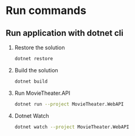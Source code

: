# Run commands

## Run application with dotnet cli

1. Restore the solution

    ```bash
    dotnet restore
    ```

2. Build the solution

    ```bash
    dotnet build
    ```

3. Run MovieTheater.API

    ```bash
    dotnet run --project MovieTheater.WebAPI
    ```

4. Dotnet Watch
    
    ```bash
    dotnet watch --project MovieTheater.WebAPI
    ```
